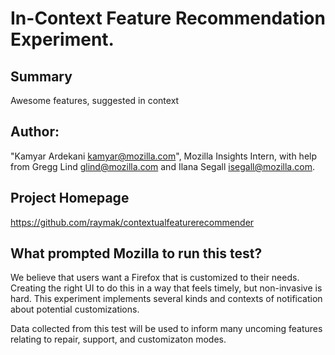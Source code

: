 # In-Context Feature Recommendation Experiment.

## Summary

Awesome features, suggested in context

## Author:

"Kamyar Ardekani <kamyar@mozilla.com>", Mozilla Insights Intern, with help from Gregg Lind <glind@mozilla.com> and Ilana Segall <isegall@mozilla.com>.

## Project Homepage

https://github.com/raymak/contextualfeaturerecommender

## What prompted Mozilla to run this test?

We believe that users want a Firefox that is customized to their needs. Creating the right UI to do this in a way that feels timely, but non-invasive is hard.  This experiment implements several kinds and contexts of notification about potential customizations.

Data collected from this test will be used to inform many uncoming features relating to repair, support, and customizaton modes.

